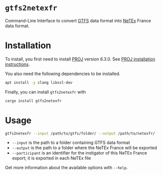 `gtfs2netexfr`
=====

Command-Line Interface to convert [GTFS] data format into [NeTEx] France data
format.

[GTFS]: https://developers.google.com/transit/gtfs/reference/
[NeTEx]: http://netex-cen.eu/

# Installation
To install, you first need to install [PROJ] version 6.3.0.  See [PROJ
installation instructions].

[PROJ]: https://proj.org/
[PROJ installation instructions]: https://github.com/OSGeo/PROJ#installation

You also need the following dependencies to be installed.
```bash
apt install -y clang libssl-dev
```

Finally, you can install `gtfs2netexfr` with
```bash
cargo install gtfs2netexfr
```

# Usage

```bash
gtfs2netexfr --input /path/to/gtfs/folder/ --output /path/to/netexfr/ --participant CanalTP
```

- `--input` is the path to a folder containing GTFS data format
- `--output` is the path to a folder where the NeTEx France will be exported
- `--participant` is an identifier for the instigator of this NeTEx France
  export; it is exported in each NeTEx file

Get more information about the available options with `--help`.
